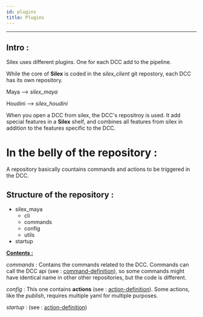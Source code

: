 ```yaml
---
id: plugins
title: Plugins
---
```


___

## Intro :

Silex uses different plugins. One for each DCC add to the pipeline.

While the core of **Silex** is coded in the *silex_client* git repostory, each DCC has its own repository.


Maya --> *silex_maya*

Houdini --> *silex_houdini*


When you open a DCC from silex, the DCC's repositroy is used. It add special features in a **Silex** shelf, and combines all features from silex in addition to the features specific to the DCC.

# In the belly of the repository :

A repository basically countains commands and actions to be triggered in the DCC.



## Structure of the repository :



- silex_maya
    - cli
    - commands
    - config
    - utils
- startup


<u><b>Contents :</b></u>

*commands* : Contains the commands related to the DCC. Commands can call the DCC api (see : [command-definition](\..\Core\command-definition.md)), so some commands might have identical name in other other repositories, but the code is different.

*config* : This one contains **actions** (see : [action-definition](\..\Core\action-definition.md)). Some actions, like the *publish*, requires multiple yaml for multiple purposes.

*startup* : (see : [action-definition](.\Maya.md))



